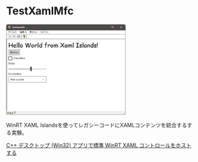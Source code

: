 # TestXamlMfc
 
<img src="media/screenshot.png" width="320px">

WinRT XAML Islandsを使ってレガシーコードにXAMLコンテンツを統合するする実験。  

[C++ デスクトップ (Win32) アプリで標準 WinRT XAML コントロールをホストする](https://learn.microsoft.com/ja-jp/windows/apps/desktop/modernize/xaml-islands/host-standard-control-with-xaml-islands-cpp)
